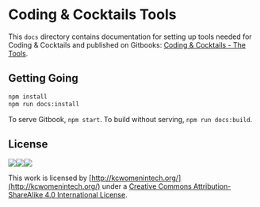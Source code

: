 # Coding & Cocktails Tools

This `docs` directory contains documentation for setting up tools needed for Coding & Cocktails and published on Gitbooks: [Coding & Cocktails - The Tools](https://www.gitbook.com/book/codingandcocktailskc/coding-cocktails-the-tools/details).

## Getting Going

```bash
npm install
npm run docs:install
```

To serve Gitbook, `npm start`.
To build without serving, `npm run docs:build`.


## License
![](https://lh6.googleusercontent.com/osprAumZLusoNUcKnPtOWMijWYLZ8ydrUS0gMTvMCoyhSVBd69InqiXqQjc7fH8iQiVbZLXvyyvPZXwKjeyHuPnrd2zJT1mYLa1WoziryvxOo0q7nvMnpfeeVPBgfqW0bnp1--wa)![](https://lh5.googleusercontent.com/AZZipN4uXuU6FkxA0zLbrq9EwMhky22oNI8UtjQ2-Kgzy64Jmbij_IKUwXDcqGjnHWSMg9h3ii2Dx_SLI871nVn56NyF1VnmDbkEL2m9sJ_9YYGpNC8kdiYepai1jAZLEWWt8iTW)![](https://lh6.googleusercontent.com/GSxH81qYzBJkBR39GbviwKcwxem0RbN8XTx_6BOHgziQ6OomnG-au25ZSdiNQ4rX2p2HanRGa8_SzTPhJ3SKW-Vrs6fJ8N9s0FLq1EVSwUZXrLZuUVONachwFWwqTr6PMpn1csnu)

This work is licensed by [http://kcwomenintech.org/](http://kcwomenintech.org/) under a [Creative Commons Attribution-ShareAlike 4.0 International License](http://creativecommons.org/licenses/by-sa/4.0/).





